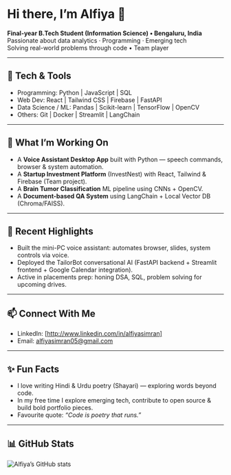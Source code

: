 # Hi there, I’m Alfiya 👋  
**Final-year B.Tech Student (Information Science) • Bengaluru, India**  
Passionate about data analytics · Programming · Emerging tech  
Solving real-world problems through code • Team player  

---

## 🧰 Tech & Tools  
- Programming: Python | JavaScript | SQL  
- Web Dev: React | Tailwind CSS | Firebase | FastAPI  
- Data Science / ML: Pandas | Scikit-learn | TensorFlow | OpenCV  
- Others: Git | Docker | Streamlit | LangChain  

---

## 🚀 What I’m Working On  
- A **Voice Assistant Desktop App** built with Python — speech commands, browser & system automation.  
- A **Startup Investment Platform** (InvestNest) with React, Tailwind & Firebase (Team project).  
- A **Brain Tumor Classification** ML pipeline using CNNs + OpenCV.  
- A **Document-based QA System** using LangChain + Local Vector DB (Chroma/FAISS).

---

## 🎯 Recent Highlights  
- Built the mini-PC voice assistant: automates browser, slides, system controls via voice.  
- Deployed the TailorBot conversational AI (FastAPI backend + Streamlit frontend + Google Calendar integration).  
- Active in placements prep: honing DSA, SQL, problem solving for upcoming drives.

---

## 📫 Connect With Me  
- LinkedIn: [http://www.linkedin.com/in/alfiyasimran]  
- Email: alfiyasimran05@gmail.com 

---

## ✨ Fun Facts  
- I love writing Hindi & Urdu poetry (Shayari) — exploring words beyond code.  
- In my free time I explore emerging tech, contribute to open source & build bold portfolio pieces.  
- Favourite quote: *“Code is poetry that runs.”*

---

## 📊 GitHub Stats  
![Alfiya’s GitHub stats](https://github-readme-stats.vercel.app/api?username=Alfiya-Simran&show_icons=true&theme=radical)  
